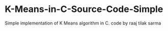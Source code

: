 # K-Means-in-C-Source-Code-Simple

Simple implementation of K Means algorithm in C.
code by raaj tilak sarma

